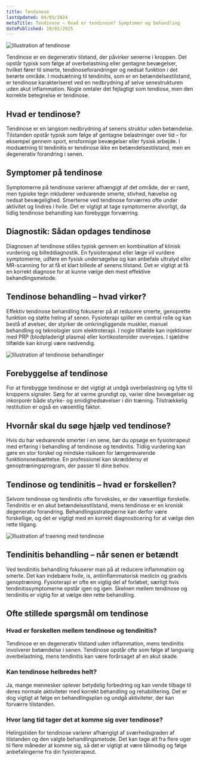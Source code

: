 ```yaml
---
title: Tendinose
lastUpdated: 04/05/2024
metaTitle: Tendinose – Hvad er tendinose? Symptomer og behandling
datePublished: 19/02/2025
---
```


![Illustration af tendinose](/images/articles/tendinose_intro.png)

Tendinose er en degenerativ tilstand, der påvirker senerne i kroppen. Det opstår typisk som følge af overbelastning eller gentagne bevægelser, hvilket fører til smerte, tendinoseforandringer og nedsat funktion i det berørte område. I modsætning til tendinitis, som er en betændelsestilstand, er tendinose karakteriseret ved en nedbrydning af selve senestrukturen uden akut inflammation. Nogle omtaler det fejlagtigt som tendiose, men den korrekte betegnelse er tendinose.

## Hvad er tendinose?

Tendinose er en langsom nedbrydning af senens struktur uden betændelse. Tilstanden opstår typisk som følge af gentagne belastninger over tid – for eksempel gennem sport, ensformige bevægelser eller fysisk arbejde. I modsætning til tendinitis er tendinose ikke en betændelsestilstand, men en degenerativ forandring i senen.


## Symptomer på tendinose

Symptomerne på tendinose varierer afhængigt af det område, der er ramt, men typiske tegn inkluderer vedvarende smerte, stivhed, hævelse og nedsat bevægelighed. Smerterne ved tendinose forværres ofte under aktivitet og lindres i hvile. Det er vigtigt at tage symptomerne alvorligt, da tidlig tendinose behandling kan forebygge forværring.

## Diagnostik: Sådan opdages tendinose

Diagnosen af tendinose stilles typisk gennem en kombination af klinisk vurdering og billeddiagnostik. En fysioterapeut eller læge vil vurdere symptomerne, udføre en fysisk undersøgelse og kan anbefale ultralyd eller MR-scanning for at få et klart billede af senens tilstand. Det er vigtigt at få en korrekt diagnose for at kunne vælge den mest effektive behandlingsmetode.


## Tendinose behandling – hvad virker?

Effektiv tendinose behandling fokuserer på at reducere smerte, genoprette funktion og støtte heling af senen. Fysioterapi spiller en central rolle og kan bestå af øvelser, der styrker de omkringliggende muskler, manuel behandling og teknologier som elektroterapi. I nogle tilfælde kan injektioner med PRP (blodpladerigt plasma) eller kortikosteroider overvejes. I sjældne tilfælde kan kirurgi være nødvendig.

![Illustration af tendinose behandlinger](/images/articles/tendinose_behandling.png)


## Forebyggelse af tendinose

For at forebygge tendinose er det vigtigt at undgå overbelastning og lytte til kroppens signaler. Sørg for at varme grundigt op, varier dine bevægelser og inkorporér både styrke- og smidighedsøvelser i din træning. Tilstrækkelig restitution er også en væsentlig faktor.

## Hvornår skal du søge hjælp ved tendinose?

Hvis du har vedvarende smerter i en sene, bør du opsøge en fysioterapeut med erfaring i behandling af tendinose og tendinitis. Tidlig vurdering kan gøre en stor forskel og mindske risikoen for længerevarende funktionsnedsættelse. En professionel kan skræddersy et genoptræningsprogram, der passer til dine behov.

## Tendinose og tendinitis – hvad er forskellen?

Selvom tendinose og tendinitis ofte forveksles, er der væsentlige forskelle. Tendinitis er en akut betændelsestilstand, mens tendinose er en kronisk degenerativ forandring. Behandlingsstrategierne kan derfor være forskellige, og det er vigtigt med en korrekt diagnosticering for at vælge den rette tilgang.

![Illustration af traening med tendinose](/images/articles/tendinose_træning.png)

## Tendinitis behandling – når senen er betændt

Ved tendinitis behandling fokuserer man på at reducere inflammation og smerte. Det kan indebære hvile, is, antiinflammatorisk medicin og gradvis genoptræning. Fysioterapi er ofte en vigtig del af forløbet, særligt hvis tendinitissymptomerne opstår igen og igen. Skelnen mellem tendinose og tendinitis er vigtig for at vælge den rette behandling.

## Ofte stillede spørgsmål om tendinose


### Hvad er forskellen mellem tendinose og tendinitis?


Tendinose er en degenerativ tilstand uden inflammation, mens tendinitis involverer betændelse i senen. Tendinose opstår ofte som følge af langvarig overbelastning, mens tendinitis kan være forårsaget af en akut skade.

### Kan tendinose helbredes helt?

Ja, mange mennesker oplever betydelig forbedring og kan vende tilbage til deres normale aktiviteter med korrekt behandling og rehabilitering. Det er dog vigtigt at følge en behandlingsplan og undgå aktiviteter, der kan forværre tilstanden.

### Hvor lang tid tager det at komme sig over tendinose?

Helingstiden for tendinose varierer afhængigt af sværhedsgraden af tilstanden og den valgte behandlingsmetode. Det kan tage alt fra flere uger til flere måneder at komme sig, så det er vigtigt at være tålmodig og følge anbefalingerne fra din fysioterapeut.
